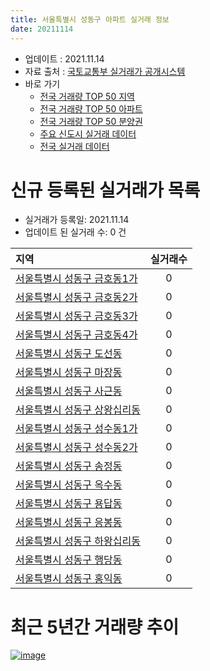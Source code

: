 ```yaml
---
title: 서울특별시 성동구 아파트 실거래 정보
date: 20211114
---
```


* 업데이트 : 2021.11.14
* 자료 출처 : [국토교통부 실거래가 공개시스템](http://rt.molit.go.kr)
* 바로 가기
    * [전국 거래량 TOP 50 지역](https://apt-info.github.io/apt-trade-info/tr)
    * [전국 거래량 TOP 50 아파트](https://apt-info.github.io/apt-trade-info/ta)
    * [전국 거래량 TOP 50 분양권](https://apt-info.github.io/apt-trade-info/tb)
    * [주요 신도시 실거래 데이터](https://apt-info.github.io/apt-trade-info/newtown)
    * [전국 실거래 데이터](https://apt-info.github.io/apt-trade-info/all)



<script async src="https://pagead2.googlesyndication.com/pagead/js/adsbygoogle.js"></script>
<!-- 기본광고 -->
<ins class="adsbygoogle"
     style="display:block"
     data-ad-client="ca-pub-1142216861245946"
     data-ad-slot="4805727019"
     data-ad-format="auto"
     data-full-width-responsive="true"></ins>
<script>
     (adsbygoogle = window.adsbygoogle || []).push({});
</script>


# 신규 등록된 실거래가 목록

* 실거래가 등록일: 2021.11.14
* 업데이트 된 실거래 수: 0 건


|지역|실거래수|
|:---|:---:|
|[서울특별시 성동구 금호동1가](https://apt-info.github.io/apt-trade-info/r74)|0|
|[서울특별시 성동구 금호동2가](https://apt-info.github.io/apt-trade-info/r3059)|0|
|[서울특별시 성동구 금호동3가](https://apt-info.github.io/apt-trade-info/r75)|0|
|[서울특별시 성동구 금호동4가](https://apt-info.github.io/apt-trade-info/r76)|0|
|[서울특별시 성동구 도선동](https://apt-info.github.io/apt-trade-info/r83)|0|
|[서울특별시 성동구 마장동](https://apt-info.github.io/apt-trade-info/r70)|0|
|[서울특별시 성동구 사근동](https://apt-info.github.io/apt-trade-info/r71)|0|
|[서울특별시 성동구 상왕십리동](https://apt-info.github.io/apt-trade-info/r3265)|0|
|[서울특별시 성동구 성수동1가](https://apt-info.github.io/apt-trade-info/r78)|0|
|[서울특별시 성동구 성수동2가](https://apt-info.github.io/apt-trade-info/r79)|0|
|[서울특별시 성동구 송정동](https://apt-info.github.io/apt-trade-info/r80)|0|
|[서울특별시 성동구 옥수동](https://apt-info.github.io/apt-trade-info/r77)|0|
|[서울특별시 성동구 용답동](https://apt-info.github.io/apt-trade-info/r81)|0|
|[서울특별시 성동구 응봉동](https://apt-info.github.io/apt-trade-info/r73)|0|
|[서울특별시 성동구 하왕십리동](https://apt-info.github.io/apt-trade-info/r69)|0|
|[서울특별시 성동구 행당동](https://apt-info.github.io/apt-trade-info/r72)|0|
|[서울특별시 성동구 홍익동](https://apt-info.github.io/apt-trade-info/r82)|0|



<script async src="https://pagead2.googlesyndication.com/pagead/js/adsbygoogle.js"></script>
<!-- 기본광고 -->
<ins class="adsbygoogle"
     style="display:block"
     data-ad-client="ca-pub-1142216861245946"
     data-ad-slot="4805727019"
     data-ad-format="auto"
     data-full-width-responsive="true"></ins>
<script>
     (adsbygoogle = window.adsbygoogle || []).push({});
</script>


# 최근 5년간 거래량 추이


<div style="width:100%;">
    <canvas id="deal_progress" height="200"></canvas>
</div>

<script>
new Chart(document.getElementById("deal_progress"), {
    type: 'line',
    data: {
        labels: ['16.01','16.02','16.03','16.04','16.05','16.06','16.07','16.08','16.09','16.10','16.11','16.12','17.01','17.02','17.03','17.04','17.05','17.06','17.07','17.08','17.09','17.10','17.11','17.12','18.01','18.02','18.03','18.04','18.05','18.06','18.07','18.08','18.09','18.10','18.11','18.12','19.01','19.02','19.03','19.04','19.05','19.06','19.07','19.08','19.09','19.10','19.11','19.12','20.01','20.02','20.03','20.04','20.05','20.06','20.07','20.08','20.09','20.10','20.11','20.12','21.01','21.02','21.03','21.04','21.05','21.06','21.07','21.08','21.09','21.10','21.11'],
        datasets: [{
            label: '매매/분양권',
            data: [216,246,433,497,543,659,622,513,490,571,261,180,172,273,389,511,725,688,676,180,252,249,410,428,641,362,263,105,110,110,187,611,297,113,50,38,41,27,52,99,155,267,483,338,303,583,544,433,213,297,152,77,179,665,392,206,147,148,225,293,199,128,131,126,157,155,176,165,111,70,1],
            borderColor: "rgba(66, 133, 243, 1)",
            backgroundColor: "rgba(66, 133, 243, 0.05)",
            borderWidth: 1,
            pointRadius: 0,
            fill: false,
            lineTension: 0
        },{
            label: '전/월세',
            data: [459,462,567,485,512,498,459,493,443,578,523,827,838,777,614,563,561,566,596,544,544,401,449,518,711,663,855,640,647,584,578,601,647,670,642,707,777,718,677,521,510,495,552,490,480,512,538,607,652,833,561,622,638,601,748,544,463,535,583,599,627,575,594,456,613,555,600,558,530,415,94],
            borderColor: "rgba(255, 90, 0, 1)",
            backgroundColor: "rgba(255, 90, 0, 0.05)",
            borderWidth: 1,
            pointRadius: 0,
            fill: false,
            lineTension: 0
        },{
            label: '합계',
            data: [675,708,1000,982,1055,1157,1081,1006,933,1149,784,1007,1010,1050,1003,1074,1286,1254,1272,724,796,650,859,946,1352,1025,1118,745,757,694,765,1212,944,783,692,745,818,745,729,620,665,762,1035,828,783,1095,1082,1040,865,1130,713,699,817,1266,1140,750,610,683,808,892,826,703,725,582,770,710,776,723,641,485,95],
            borderColor: "rgba(0, 0, 0, 1)",
            backgroundColor: "rgba(0, 0, 0, 0.03)",
            borderWidth: 0.1,
            pointRadius: 0,
            fill: true,
            lineTension: 0
        }
        ]
    },
    options: {
        responsive: true,
        title: {
            display: false
        },
        tooltips: {
            mode: 'index',
            intersect: false
        },
        hover: {
            mode: 'nearest',
            intersect: true
        },
        scales: {
            xAxes: [{
                display: true,
                scaleLabel: {
                    display: true,
                    labelString: '년/월'
                }
            }],
            yAxes: [{
                display: true,
                ticks: {
                    suggestedMin: 0,
                },
                scaleLabel: {
                    display: true,
                    labelString: '실거래 수'
                }
            }]
        }
    }
});

</script>


[![image](https://apt-info.github.io/images/2020-01-03-apt-trade-info/1024x500.png)](https://play.google.com/store/apps/details?id=com.aptinfo.apttradeinfo)

